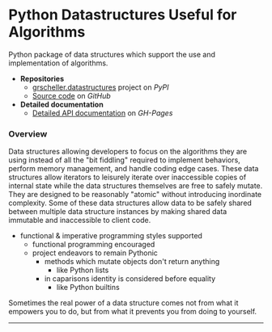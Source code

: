 # Python Datastructures Useful for Algorithms

Python package of data structures which support the use and
implementation of algorithms.

* **Repositories**
  * [grscheller.datastructures][1] project on *PyPI*
  * [Source code][2] on *GitHub*
* **Detailed documentation**
  * [Detailed API documentation][3] on *GH-Pages*


### Overview

Data structures allowing developers to focus on the algorithms they are
using instead of all the "bit fiddling" required to implement behaviors,
perform memory management, and handle coding edge cases. These data
structures allow iterators to leisurely iterate over inaccessible copies
of internal state while the data structures themselves are free to
safely mutate. They are designed to be reasonably "atomic" without
introducing inordinate complexity. Some of these data structures allow
data to be safely shared between multiple data structure instances by
making shared data immutable and inaccessible to client code.

* functional & imperative programming styles supported
  * functional programming encouraged
  * project endeavors to remain Pythonic
    * methods which mutate objects don't return anything
      * like Python lists
    * in caparisons identity is considered before equality
      * like Python builtins

Sometimes the real power of a data structure comes not from what it
empowers you to do, but from what it prevents you from doing to
yourself.

---

[1]: https://pypi.org/project/grscheller.datastructures/
[2]: https://github.com/grscheller/datastructures/
[3]: https://grscheller.github.io/datastructures/
